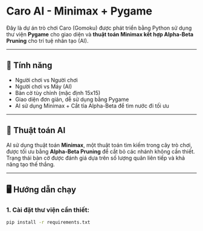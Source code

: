 # Caro AI - Minimax + Pygame

Đây là dự án trò chơi Caro (Gomoku) được phát triển bằng Python sử dụng thư viện **Pygame** cho giao diện và **thuật toán Minimax kết hợp Alpha-Beta Pruning** cho trí tuệ nhân tạo (AI).

---

## 🚀 Tính năng

- Người chơi vs Người chơi
- Người chơi vs Máy (AI)
- Bàn cờ tùy chỉnh (mặc định 15x15)
- Giao diện đơn giản, dễ sử dụng bằng Pygame
- AI sử dụng Minimax + Cắt tỉa Alpha-Beta để tìm nước đi tối ưu

---

## 🧠 Thuật toán AI

AI sử dụng thuật toán **Minimax**, một thuật toán tìm kiếm trong cây trò chơi, được tối ưu bằng **Alpha-Beta Pruning** để cắt bỏ các nhánh không cần thiết. Trạng thái bàn cờ được đánh giá dựa trên số lượng quân liên tiếp và khả năng tạo thế thắng.

---

## 🖥️ Hướng dẫn chạy

### 1. Cài đặt thư viện cần thiết:
```bash
pip install -r requirements.txt
